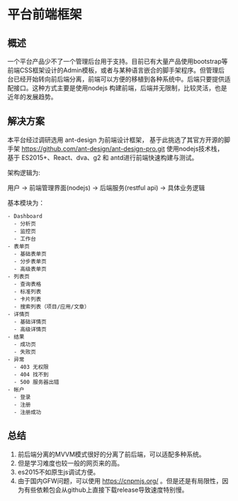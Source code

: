 # 平台前端框架


## 概述

一个平台产品少不了一个管理后台用于支持。目前已有大量产品使用bootstrap等前端CSS框架设计的Admin模板，或者与某种语言嵌合的脚手架程序。但管理后台已经开始转向前后端分离，前端可以方便的移植到各种系统中。后端只要提供适配接口。这种方式主要是使用nodejs 构建前端，后端并无限制，比较灵活，也是近年的发展趋势。


## 解决方案

本平台经过调研选用 ant-design 为前端设计框架， 基于此挑选了其官方开源的脚手架 https://github.com/ant-design/ant-design-pro.git 
使用nodejs技术栈， 基于 ES2015+、React、dva、g2 和 antd进行前端快速构建与测试。

架构逻辑为:

用户 -> 前端管理界面(nodejs) -> 后端服务(restful api) -> 具体业务逻辑


基本模块为：

```
- Dashboard
  - 分析页
  - 监控页
  - 工作台
- 表单页
  - 基础表单页
  - 分步表单页
  - 高级表单页
- 列表页
  - 查询表格
  - 标准列表
  - 卡片列表
  - 搜索列表（项目/应用/文章）
- 详情页
  - 基础详情页
  - 高级详情页
- 结果
  - 成功页
  - 失败页
- 异常
  - 403 无权限
  - 404 找不到
  - 500 服务器出错
- 帐户
  - 登录
  - 注册
  - 注册成功
```

## 总结

1. 前后端分离的MVVM模式很好的分离了前后端，可以适配多种系统。
1. 但是学习难度也较一般的网页来的高。
1. es2015不如原生js调试方便。
1. 由于国内GFW问题，可以使用 https://cnpmjs.org/ 。但是还是有局限性，因为有些依赖包会从github上直接下载release导致速度特别慢。


